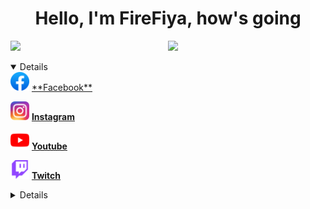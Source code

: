 <h1 align="center">Hello, I'm FireFiya, how's going</h1>

[<img align='left' src='https://avatars.githubusercontent.com/u/126648922?v=4' width='50%'>](https://github.com/FireFiya)
 
[<img src='https://lanyard.cnrad.dev/api/682552229613404161' width='400px'>](https://discord.com/users/682552229613404161)

<details open>
<code><img height="30" src="pic_source/Facebook.png"></code>
<a href="https://www.facebook.com/profile.php?id=100003514143477">**Facebook**</a>

<code><img height="30" src="pic_source/Instagram.png"></code>
<a href="https://www.instagram.com/firefiya/">**Instagram**</a>

<code><img height="30" src="pic_source/YouTube.png"></code>
<a href="https://www.youtube.com/channel/UClh8xxaeNIFYY1BQRZ2WQGg">**Youtube**</a>

<code><img height="30" src="pic_source/Twitch.png"></code>
<a href="https://www.twitch.tv/firefiya">**Twitch**</a>
<details/>
  
<p align="center">
  <a href="https://github.com/FireFiya"><img width="75%" src="/github-metrics.svg"/></a>
</p>
